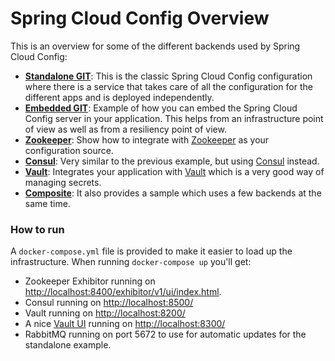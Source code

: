 # Spring Cloud Config Overview

This is an overview for some of the different backends used by Spring Cloud Config:

- [**Standalone GIT**](standalone-git/): This is the classic Spring Cloud Config configuration where there is a service that takes care of all the configuration
for the different apps and is deployed independently.
- [**Embedded GIT**](embedded-git/): Example of how you can embed the Spring Cloud Config server in your application. This helps from an infrastructure point of view as well as from a resiliency
point of view.
- [**Zookeeper**](zookeeper/): Show how to integrate with [Zookeeper](https://zookeeper.apache.org/) as your configuration source.
- [**Consul**](consul/): Very similar to the previous example, but using [Consul](https://www.consul.io/) instead.
- [**Vault**](vault/): Integrates your application with [Vault](https://www.vaultproject.io/) which is a very good way of managing secrets.
- [**Composite**](composite/): It also provides a sample which uses a few backends at the same time.

### How to run
A `docker-compose.yml` file is provided to make it easier to load up the infrastructure. When running `docker-compose up`
you'll get:

- Zookeeper Exhibitor running on [http://localhost:8400/exhibitor/v1/ui/index.html](http://localhost:8400/exhibitor/v1/ui/index.html).
- Consul running on [http://localhost:8500/](http://localhost:8500/)
- Vault running on [http://localhost:8200/](http://localhost:8200/)
- A nice [Vault UI](https://github.com/djenriquez/vault-ui) running on [http://localhost:8300/](http://localhost:8300/)
- RabbitMQ running on port 5672 to use for automatic updates for the standalone example.

